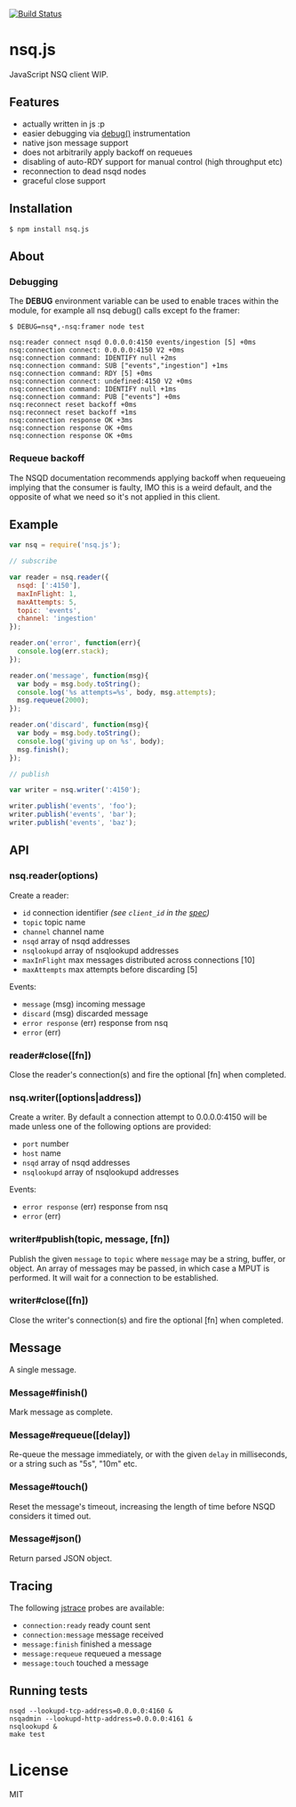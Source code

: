 [![Build Status](https://circleci.com/gh/segmentio/nsq.js.png?circle-token=cedaa77bf0b26477c0ccf9bda78db2233cb08b18)](https://circleci.com/gh/segmentio/nsq.js)
# nsq.js

  JavaScript NSQ client WIP.

## Features

  - actually written in js :p
  - easier debugging via [debug()](https://github.com/visionmedia/debug) instrumentation
  - native json message support
  - does not arbitrarily apply backoff on requeues
  - disabling of auto-RDY support for manual control (high throughput etc)
  - reconnection to dead nsqd nodes
  - graceful close support

## Installation

```
$ npm install nsq.js
```

## About

### Debugging

  The __DEBUG__ environment variable can be used to enable
  traces within the module, for example all nsq debug() calls
  except fo the framer:

```
$ DEBUG=nsq*,-nsq:framer node test

nsq:reader connect nsqd 0.0.0.0:4150 events/ingestion [5] +0ms
nsq:connection connect: 0.0.0.0:4150 V2 +0ms
nsq:connection command: IDENTIFY null +2ms
nsq:connection command: SUB ["events","ingestion"] +1ms
nsq:connection command: RDY [5] +0ms
nsq:connection connect: undefined:4150 V2 +0ms
nsq:connection command: IDENTIFY null +1ms
nsq:connection command: PUB ["events"] +0ms
nsq:reconnect reset backoff +0ms
nsq:reconnect reset backoff +1ms
nsq:connection response OK +3ms
nsq:connection response OK +0ms
nsq:connection response OK +0ms
```

### Requeue backoff

  The NSQD documentation recommends applying
  backoff when requeueing implying that the
  consumer is faulty, IMO this is a weird default,
  and the opposite of what we need so it's not applied in
  this client.

## Example

```js
var nsq = require('nsq.js');

// subscribe

var reader = nsq.reader({
  nsqd: [':4150'],
  maxInFlight: 1,
  maxAttempts: 5,
  topic: 'events',
  channel: 'ingestion'
});

reader.on('error', function(err){
  console.log(err.stack);
});

reader.on('message', function(msg){
  var body = msg.body.toString();
  console.log('%s attempts=%s', body, msg.attempts);
  msg.requeue(2000);
});

reader.on('discard', function(msg){
  var body = msg.body.toString();
  console.log('giving up on %s', body);
  msg.finish();
});

// publish

var writer = nsq.writer(':4150');

writer.publish('events', 'foo');
writer.publish('events', 'bar');
writer.publish('events', 'baz');
```

## API

### nsq.reader(options)

  Create a reader:

- `id` connection identifier *(see `client_id` in the [spec](http://nsq.io/clients/tcp_protocol_spec.html#identify))*
- `topic` topic name
- `channel` channel name
- `nsqd` array of nsqd addresses
- `nsqlookupd` array of nsqlookupd addresses
- `maxInFlight` max messages distributed across connections [10]
- `maxAttempts` max attempts before discarding [5]

Events:

- `message` (msg) incoming message
- `discard` (msg) discarded message
- `error response` (err) response from nsq
- `error` (err)

### reader#close([fn])
Close the reader's connection(s) and fire the optional [fn] when completed.

### nsq.writer([options|address])

  Create a writer. By default a connection attempt to 0.0.0.0:4150 will be made unless one of the following options are provided:

 - `port` number
 - `host` name
 - `nsqd` array of nsqd addresses
 - `nsqlookupd` array of nsqlookupd addresses

Events:

 - `error response` (err) response from nsq
 - `error` (err)

### writer#publish(topic, message, [fn])

 Publish the given `message` to `topic` where `message`
 may be a string, buffer, or object. An array of messages
 may be passed, in which case a MPUT is performed.  It will 
 wait for a connection to be established.

### writer#close([fn])
Close the writer's connection(s) and fire the optional [fn] when completed.

## Message

 A single message.

### Message#finish()

  Mark message as complete.

### Message#requeue([delay])

  Re-queue the message immediately, or with the
  given `delay` in milliseconds, or a string such
  as "5s", "10m" etc.

### Message#touch()

  Reset the message's timeout, increasing the length
  of time before NSQD considers it timed out.

### Message#json()

  Return parsed JSON object.

## Tracing

 The following [jstrace](https://github.com/jstrace/jstrace) probes are available:

- `connection:ready` ready count sent
- `connection:message` message received
- `message:finish` finished a message
- `message:requeue` requeued a message
- `message:touch` touched a message

## Running tests

```
nsqd --lookupd-tcp-address=0.0.0.0:4160 &
nsqadmin --lookupd-http-address=0.0.0.0:4161 &
nsqlookupd &
make test
```

# License

  MIT
